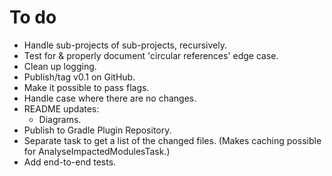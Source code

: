 # To do

* Handle sub-projects of sub-projects, recursively. 
* Test for & properly document 'circular references' edge case.
* Clean up logging.
* Publish/tag v0.1 on GitHub.
* Make it possible to pass flags.
* Handle case where there are no changes.
* README updates:
    * Diagrams.
* Publish to Gradle Plugin Repository.
* Separate task to get a list of the changed files. (Makes caching possible for AnalyseImpactedModulesTask.)
* Add end-to-end tests.
